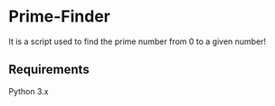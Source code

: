 # Prime-Finder

It is a script used to find the prime number from 0 to a given number!

## Requirements

Python 3.x
